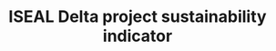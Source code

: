 ---
title: 'ISEAL Delta project sustainability indicator'
slug: 'global-iseal-delta-project-sustainability-indicator'
description: 'Farm-level, outcome/impact indicators across the social, economic and environmental dimensions of sustainability'
comment: 'select from control list'
required: False
vocabulary: 'global-iseal-delta-project-sustainability-indicator.txt'
module: 'Scope'
cluster: 'Global'
policy: 'Controlled value. Multi select from control list.'
---